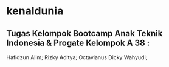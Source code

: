 # kenaldunia
Tugas Kelompok Bootcamp Anak Teknik Indonesia &amp; Progate
Kelompok A 38 :
---------------------------
Hafidzun Alim;
Rizky Aditya;
Octavianus Dicky Wahyudi;
